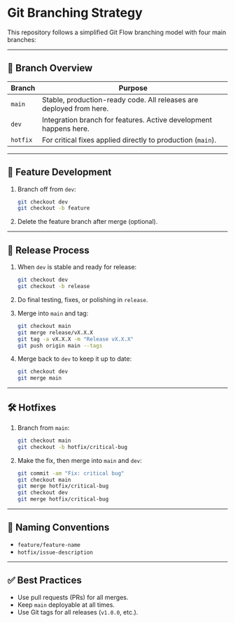 # Git Branching Strategy

This repository follows a simplified Git Flow branching model with four main branches:

---

## 🔀 Branch Overview

| Branch      | Purpose                                                         |
|-------------|-----------------------------------------------------------------|
| `main`      | Stable, production-ready code. All releases are deployed from here. |
| `dev`       | Integration branch for features. Active development happens here.   |
| `hotfix`    | For critical fixes applied directly to production (`main`).      |

---

## 🚧 Feature Development

1. Branch off from `dev`:
    ```bash
    git checkout dev
    git checkout -b feature
    ```

3. Delete the feature branch after merge (optional).

---

## 🚀 Release Process

1. When `dev` is stable and ready for release:
    ```bash
    git checkout dev
    git checkout -b release
    ```

2. Do final testing, fixes, or polishing in `release`.

3. Merge into `main` and tag:
    ```bash
    git checkout main
    git merge release/vX.X.X
    git tag -a vX.X.X -m "Release vX.X.X"
    git push origin main --tags
    ```

4. Merge back to `dev` to keep it up to date:
    ```bash
    git checkout dev
    git merge main
    ```

---

## 🛠 Hotfixes

1. Branch from `main`:
    ```bash
    git checkout main
    git checkout -b hotfix/critical-bug
    ```

2. Make the fix, then merge into `main` and `dev`:
    ```bash
    git commit -am "Fix: critical bug"
    git checkout main
    git merge hotfix/critical-bug
    git checkout dev
    git merge hotfix/critical-bug
    ```

---

## 📌 Naming Conventions

- `feature/feature-name`
- `hotfix/issue-description`

---

## ✅ Best Practices

- Use pull requests (PRs) for all merges.
- Keep `main` deployable at all times.
- Use Git tags for all releases (`v1.0.0`, etc.).
